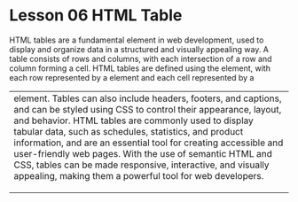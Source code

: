 # Lesson 06 HTML Table
HTML tables are a fundamental element in web development, used to display and organize data in a structured and visually appealing way. A table consists of rows and columns, with each intersection of a row and column forming a cell. HTML tables are defined using the <table> element, with each row represented by a <tr> element and each cell represented by a <td> element. Tables can also include headers, footers, and captions, and can be styled using CSS to control their appearance, layout, and behavior. HTML tables are commonly used to display tabular data, such as schedules, statistics, and product information, and are an essential tool for creating accessible and user-friendly web pages. With the use of semantic HTML and CSS, tables can be made responsive, interactive, and visually appealing, making them a powerful tool for web developers.

